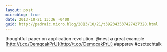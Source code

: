 ```yaml
---
layout: post
microblog: true
date: 2013-10-21 13:36 -0400
guid: http://padraic.micro.blog/2013/10/21/t392343537427427328.html
---
```

thoughtful paper on application revolution. @nest a great example   [http://t.co/OemqcakPrU](http://t.co/OemqcakPrU) #appsrev #csctechtalk
